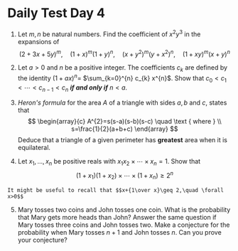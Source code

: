 # Daily Test Day 4
1. Let $m, n$ be natural numbers. Find the coefficient of $x^{2} y^{3}$ in the expansions of
$$
(2+3 x+5 y)^{m}, \quad(1+x)^{m}(1+y)^{n}, \quad\left(x+y^{2}\right)^{m}\left(y+x^{2}\right)^{n}, \quad(1+x y)^{m}(x+y)^{n}
$$
2. Let $a>0$ and $n$ be a positive integer. The coefficients $c_{k}$ are defined by the identity $(1+a x)^{n}=$ $\sum_{k=0}^{n} c_{k} x^{n}$. Show that $c_{0}<c_{1}<\cdots<c_{n-1}<c_{n}$ ***if and only if*** $n<a$. 

3. *Heron's formula* for the area $A$ of a triangle with sides $a, b$ and $c$, states that
$$
\begin{array}{c}
A^{2}=s(s-a)(s-b)(s-c) \quad \text { where } \\
s=\frac{1}{2}(a+b+c)
\end{array}
$$
Deduce that a triangle of a given perimeter has **greatest** area when it is equilateral.

4. Let $x_{1}, \ldots, x_{n}$ be positive reals with $x_{1} x_{2} \times \cdots \times x_{n}=1$. Show that
$$
\left(1+x_{1}\right)\left(1+x_{2}\right) \times \cdots \times\left(1+x_{n}\right) \geqslant 2^{n}
$$
```ad-hint
It might be useful to recall that $$x+{1\over x}\geq 2,\quad \forall x>0$$
```
5. Mary tosses two coins and John tosses one coin. What is the probability that Mary gets more heads than John? Answer the same question if Mary tosses three coins and John tosses two. Make a conjecture for the probability when Mary tosses $n+1$ and John tosses $n$. Can you prove your conjecture?
